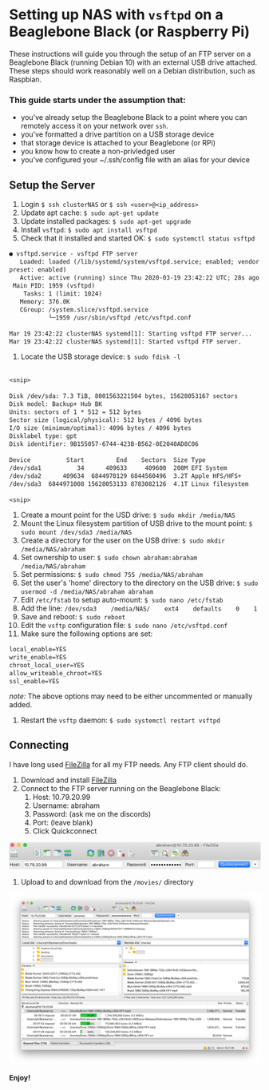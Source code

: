 # Setting up NAS with `vsftpd` on a Beaglebone Black (or Raspberry Pi)

These instructions will guide you through the setup of an FTP server on a Beaglebone Black (running Debian 10) with an external USB drive attached. These steps should work reasonably well on a Debian distribution, such as Raspbian.

### This guide starts under the assumption that:

* you've already setup the Beaglebone Black to a point where you can remotely access it on your network over `ssh`.
* you've formatted a drive partition on a USB storage device
* that storage device is attached to your Beaglebone (or RPi)
* you know how to create a non-privledged user
* you've configured your ~/.ssh/config file with an alias for your device

## Setup the Server

1. Login `$ ssh clusterNAS` or `$ ssh <user>@<ip_address>`
1. Update apt cache: `$ sudo apt-get update`
1. Update installed packages: `$ sudo apt-get upgrade`
1. Install `vsftpd`: `$ sudo apt install vsftpd`
1. Check that it installed and started OK: `$ sudo systemctl status vsftpd`

```
● vsftpd.service - vsftpd FTP server
   Loaded: loaded (/lib/systemd/system/vsftpd.service; enabled; vendor preset: enabled)
   Active: active (running) since Thu 2020-03-19 23:42:22 UTC; 28s ago
 Main PID: 1959 (vsftpd)
    Tasks: 1 (limit: 1024)
   Memory: 376.0K
   CGroup: /system.slice/vsftpd.service
           └─1959 /usr/sbin/vsftpd /etc/vsftpd.conf

Mar 19 23:42:22 clusterNAS systemd[1]: Starting vsftpd FTP server...
Mar 19 23:42:22 clusterNAS systemd[1]: Started vsftpd FTP server.
```

1. Locate the USB storage device: `$ sudo fdisk -l`

```

<snip>

Disk /dev/sda: 7.3 TiB, 8001563221504 bytes, 15628053167 sectors
Disk model: Backup+ Hub BK  
Units: sectors of 1 * 512 = 512 bytes
Sector size (logical/physical): 512 bytes / 4096 bytes
I/O size (minimum/optimal): 4096 bytes / 4096 bytes
Disklabel type: gpt
Disk identifier: 9B155057-6744-423B-B562-0E2040AD8C06

Device          Start         End    Sectors  Size Type
/dev/sda1          34      409633     409600  200M EFI System
/dev/sda2      409634  6844970129 6844560496  3.2T Apple HFS/HFS+
/dev/sda3  6844971008 15628053133 8783082126  4.1T Linux filesystem

<snip>

```


1. Create a mount point for the USD drive: `$ sudo mkdir /media/NAS`
1. Mount the Linux filesystem partition of USB drive to the mount point: `$ sudo mount /dev/sda3 /media/NAS`
1. Create a directory for the user on the USB drive: `$ sudo mkdir /media/NAS/abraham`
1. Set ownership to user: `$ sudo chown abraham:abraham /media/NAS/abraham`
1. Set permissions: `$ sudo chmod 755 /media/NAS/abraham`
1. Set the user's 'home' directory to the directory on the USB drive: `$ sudo usermod -d /media/NAS/abraham abraham`
1. Edit `/etc/fstab` to setup auto-mount: `$ sudo nano /etc/fstab`
1. Add the line: `/dev/sda3    /media/NAS/    ext4    defaults    0    1`
1. Save and reboot: `$ sudo reboot`
1. Edit the `vsftp` configuration file: `$ sudo nano /etc/vsftpd.conf`
1. Make sure the following options are set:

```
local_enable=YES
write_enable=YES
chroot_local_user=YES
allow_writeable_chroot=YES
ssl_enable=YES
```

*note:* The above options may need to be either uncommented or manually added.

1. Restart the `vsftp` daemon: `$ sudo systemctl restart vsftpd`

## Connecting

I have long used [FileZilla](https://filezilla-project.org/) for all my FTP needs. Any FTP client should do.

1. Download and install [FileZilla](https://filezilla-project.org/download.php?type=client)
1. Connect to the FTP server running on the Beaglebone Black:
	1. Host: 10.79.20.99
	1. Username: abraham
	1. Password: (ask me on the discords)
	1. Port: (leave blank)
	1. Click Quickconnect

![](images/fileZilla_01.png)

1. Upload to and download from the `/movies/` directory

![](images/fileZilla_02.png)

**Enjoy!**
